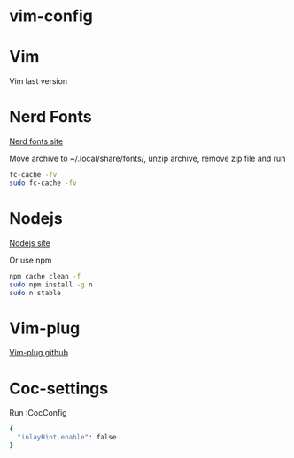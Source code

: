 # vim-config

<h1>Vim</h1>
<p>Vim last version</p>

<h1>Nerd Fonts</h1>

[Nerd fonts site](https://www.nerdfonts.com/)

<p>Move archive to ~/.local/share/fonts/, unzip archive, remove zip file and run</p>

```bash
fc-cache -fv
sudo fc-cache -fv
```

<h1>Nodejs</h1>

[Nodejs site](https://nodejs.org/en)

<p>Or use npm</p>

```bash
npm cache clean -f
sudo npm install -g n
sudo n stable
```

<h1>Vim-plug</h1>

[Vim-plug github](https://github.com/junegunn/vim-plug)


<h1>Coc-settings</h1>

<p>Run :CocConfig</p>

```bash
{
  "inlayHint.enable": false
}
```
